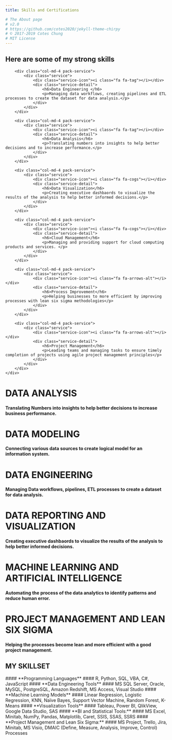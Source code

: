 ```yaml
---
title: Skills and Certifications

# The About page
# v2.0
# https://github.com/cotes2020/jekyll-theme-chirpy
# © 2017-2019 Cotes Chung
# MIT License
---
```


## Here are some of my strong skills

<div class="row" id="services">
	<div class="col-md-12"></div>

		<div class="col-md-4 pack-service">
			<div class="service">
				<div class="service-icon"><i class="fa fa-tag"></i></div>
				<div class="service-detail">
					<h6>Data Engineering </h6>
					<p>Managing data workflows, creating pipelines and ETL processes to create the dataset for data analysis.</p>
				</div>
			</div>
		</div>
		
		<div class="col-md-4 pack-service">
			<div class="service">
				<div class="service-icon"><i class="fa fa-tag"></i></div>
				<div class="service-detail">
					<h6>Data Analysis</h6>
					<p>Translating numbers into insights to help better decisions and to increase performance.</p>
				</div>
			</div>
		</div>
		
		<div class="col-md-4 pack-service">
			<div class="service">
				<div class="service-icon"><i class="fa fa-cogs"></i></div>
				<div class="service-detail">
					<h6>Data Visualization</h6>
					<p>Creating executive dashbaords to visualize the results of the analysis to help better informed decisions.</p>
				</div>
			</div>
		</div>
		
		<div class="col-md-4 pack-service">
			<div class="service">
				<div class="service-icon"><i class="fa fa-cogs"></i></div>
				<div class="service-detail">
					<h6>Cloud Management</h6>
					<p>Managing and providing support for cloud computing products and services. </p>
				</div>
			</div>
		</div>
		
		<div class="col-md-4 pack-service">
			<div class="service">
				<div class="service-icon"><i class="fa fa-arrows-alt"></i></div>
				<div class="service-detail">
					<h6>Process Improvement</h6>
					<p>Helping businesses to more efficient by improving processes with lean six sigma methodologies</p>
				</div>
			</div>
		</div>
		
		<div class="col-md-4 pack-service">
			<div class="service">
				<div class="service-icon"><i class="fa fa-arrows-alt"></i></div>
				<div class="service-detail">
					<h6>Project Management</h6>
					<p>Leading teams and managing tasks to ensure timely completion of projects using agile project management principles</p>
				</div>
			</div>
		</div>
	</div>	

# DATA ANALYSIS
#### Translating Numbers into insights to help better decisions to increase business performance.

# DATA MODELING
#### Connecting various data sources to create logical model for an information system.

# DATA ENGINEERING
#### Managing Data workflows, pipelines, ETL processes to create a dataset for data analysis.

# DATA REPORTING AND VISUALIZATION
#### Creating executive dashbaords to visualize the results of the analysis to help better informed decisions.

# MACHINE LEARNING AND ARTIFICIAL INTELLIGENCE
#### Automating the process of the data analytics to identify patterns and reduce human error.

# PROJECT MANAGEMENT AND LEAN SIX SIGMA  
#### Helping the processes become lean and more efficient with a good project management.

<h2 data-toc-skip>MY SKILLSET</h2>
#### **Programming Languages**
#### R, Python, SQL, VBA, C#, JavaScript
#### **Data Engineering Tools**
#### MS SQL Server, Oracle, MySQL, PostgreSQL, Amazon Redshift, MS Access, Visual Studio
#### **Machine Learning Models**
#### Linear Regression, Logistic Regression, KNN, Naïve Bayes, Support Vector Machine, Random Forest, K-Means
#### **Visualization Tools**
#### Tableau, Power BI, QlikView, Google Data Studio, SAS
#### **BI and Statistical Tools:**
#### MS Excel, Minitab, NumPy, Pandas, Matplotlib, Caret, SSIS, SSAS, SSRS
#### **Project Management and Lean Six Sigma:**
#### MS Project, Trello, Jira, Minitab, MS Visio, DMAIC (Define, Measure, Analysis, Improve, Control) Processes
